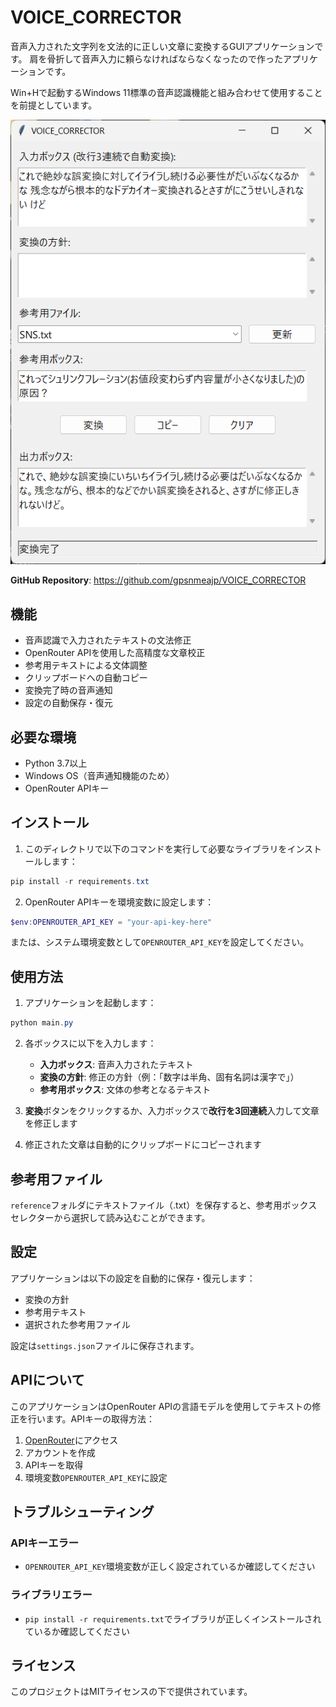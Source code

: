 # VOICE_CORRECTOR

音声入力された文字列を文法的に正しい文章に変換するGUIアプリケーションです。
肩を骨折して音声入力に頼らなければならなくなったので作ったアプリケーションです。

Win+Hで起動するWindows 11標準の音声認識機能と組み合わせて使用することを前提としています。

![alt text](image.png)

**GitHub Repository**: https://github.com/gpsnmeajp/VOICE_CORRECTOR

## 機能

- 音声認識で入力されたテキストの文法修正
- OpenRouter APIを使用した高精度な文章校正
- 参考用テキストによる文体調整
- クリップボードへの自動コピー
- 変換完了時の音声通知
- 設定の自動保存・復元

## 必要な環境

- Python 3.7以上
- Windows OS（音声通知機能のため）
- OpenRouter APIキー

## インストール

1. このディレクトリで以下のコマンドを実行して必要なライブラリをインストールします：

```powershell
pip install -r requirements.txt
```

2. OpenRouter APIキーを環境変数に設定します：

```powershell
$env:OPENROUTER_API_KEY = "your-api-key-here"
```

または、システム環境変数として`OPENROUTER_API_KEY`を設定してください。

## 使用方法

1. アプリケーションを起動します：

```powershell
python main.py
```

2. 各ボックスに以下を入力します：
   - **入力ボックス**: 音声入力されたテキスト
   - **変換の方針**: 修正の方針（例：「数字は半角、固有名詞は漢字で」）
   - **参考用ボックス**: 文体の参考となるテキスト

3. **変換**ボタンをクリックするか、入力ボックスで**改行を3回連続**入力して文章を修正します

4. 修正された文章は自動的にクリップボードにコピーされます

## 参考用ファイル

`reference`フォルダにテキストファイル（.txt）を保存すると、参考用ボックスセレクターから選択して読み込むことができます。

## 設定

アプリケーションは以下の設定を自動的に保存・復元します：
- 変換の方針
- 参考用テキスト
- 選択された参考用ファイル

設定は`settings.json`ファイルに保存されます。

## APIについて

このアプリケーションはOpenRouter APIの言語モデルを使用してテキストの修正を行います。APIキーの取得方法：

1. [OpenRouter](https://openrouter.ai/)にアクセス
2. アカウントを作成
3. APIキーを取得
4. 環境変数`OPENROUTER_API_KEY`に設定

## トラブルシューティング

### APIキーエラー
- `OPENROUTER_API_KEY`環境変数が正しく設定されているか確認してください

### ライブラリエラー
- `pip install -r requirements.txt`でライブラリが正しくインストールされているか確認してください

## ライセンス

このプロジェクトはMITライセンスの下で提供されています。